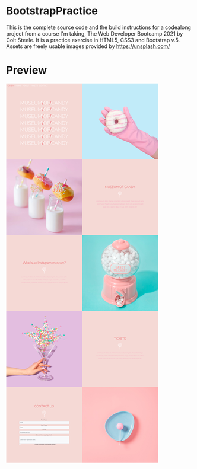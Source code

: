 # BootstrapPractice
This is the complete source code and the build instructions for a codealong project from a course I'm taking, The Web Developer Bootcamp 2021 by Colt Steele. It is a practice exercise in HTML5, CSS3 and Bootstrap v.5.
Assets are freely usable images provided by https://unsplash.com/

# Preview
![preview desktop](https://github.com/LSegg/BootstrapPractice/blob/main/preview_desktop.jpg?raw=true)
